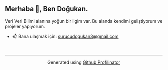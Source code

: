 ##                  Merhaba 👋, Ben Doğukan.
  

Veri Veri Bilimi alanına yoğun bir ilgim var. Bu alanda kendimi geliştiyorum ve projeler yapıyorum.


- 📫 Bana ulaşmak için: surucudogukan3@gmail.com  
  

<br/>  


----
<div align="center">Generated using <a href="https://profilinator.rishav.dev/" target="_blank">Github Profilinator</a></div>
